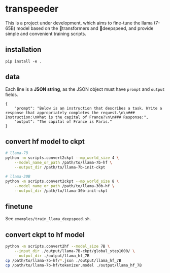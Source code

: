 # transpeeder
This is a project under development, which aims to fine-tune the llama (7-65B) model based on the 🤗transformers and 🚀deepspeed, and provide simple and convenient training scripts.

## installation
```
pip install -e .
```

## data
Each line is a **JSON string**, as the JSON object must have `prompt` and `output` fields.
```
{
    "prompt": "Below is an instruction that describes a task. Write a response that appropriately completes the request.\n\n### Instruction:\nWhat is the capital of France?\n\n### Response:",
    "output": "The capital of France is Paris."
}
```

## convert hf model to ckpt
```bash
# llama-7B
python -m scripts.convert2ckpt --mp_world_size 4 \
    --model_name_or_path /path/to/llama-7b-hf \
    --output_dir /path/to/llama-7b-init-ckpt

# llama-30B
python -m scripts.convert2ckpt --mp_world_size 8 \
    --model_name_or_path /path/to/llama-30b-hf \
    --output_dir /path/to/llama-30b-init-ckpt
```

## finetune
See `examples/train_llama_deepspeed.sh`.


## convert ckpt to hf model
```bash
python -m scripts.convert2hf --model_size 7B \
    --input_dir ./output/llama-7B-ckpt/global_step1000/ \
    --output_dir ./output/llama_hf_7B
cp /path/to/llama-7b-hf/*.json ./output/llama_hf_7B
cp /path/to/llama-7b-hf/tokenizer.model ./output/llama_hf_7B
```
